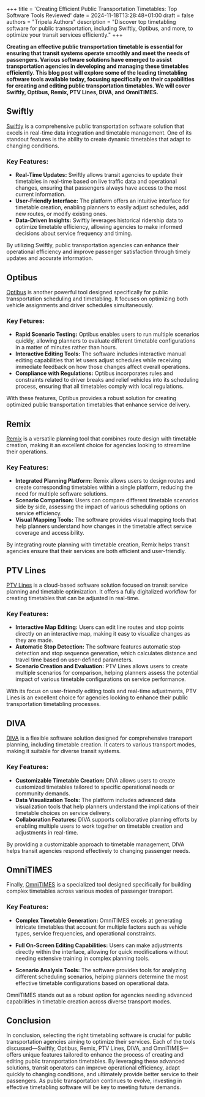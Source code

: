 +++
title = 'Creating Efficient Public Transportation Timetables: Top Software Tools Reviewed'
date = 2024-11-18T13:28:48+01:00
draft = false
authors = "Tripela Authors"
description = "Discover top timetabling software for public transportation, including Swiftly, Optibus, and more, to optimize your transit services efficiently."
+++

**Creating an effective public transportation timetable is essential for ensuring that transit systems operate smoothly and meet the needs of passengers. Various software solutions have emerged to assist transportation agencies in developing and managing these timetables efficiently. This blog post will explore some of the leading timetabling software tools available today, focusing specifically on their capabilities for creating and editing public transportation timetables. We will cover Swiftly, Optibus, Remix, PTV Lines, DIVA, and OmniTIMES.**

## Swiftly

[Swiftly](https://www.goswift.ly/) is a comprehensive public transportation software solution that excels in real-time data integration and timetable management. One of its standout features is the ability to create dynamic timetables that adapt to changing conditions.

### Key Features:

- **Real-Time Updates:** Swiftly allows transit agencies to update their timetables in real-time based on live traffic data and operational changes, ensuring that passengers always have access to the most current information.
- **User-Friendly Interface:** The platform offers an intuitive interface for timetable creation, enabling planners to easily adjust schedules, add new routes, or modify existing ones.
- **Data-Driven Insights:** Swiftly leverages historical ridership data to optimize timetable efficiency, allowing agencies to make informed decisions about service frequency and timing.

By utilizing Swiftly, public transportation agencies can enhance their operational efficiency and improve passenger satisfaction through timely updates and accurate information.

## Optibus

[Optibus](https://optibus.com/) is another powerful tool designed specifically for public transportation scheduling and timetabling. It focuses on optimizing both vehicle assignments and driver schedules simultaneously.

### Key Fetures:

- **Rapid Scenario Testing:** Optibus enables users to run multiple scenarios quickly, allowing planners to evaluate different timetable configurations in a matter of minutes rather than hours.
- **Interactive Editing Tools:** The software includes interactive manual editing capabilities that let users adjust schedules while receiving immediate feedback on how those changes affect overall operations.
- **Compliance with Regulations:** Optibus incorporates rules and constraints related to driver breaks and relief vehicles into its scheduling process, ensuring that all timetables comply with local regulations.

With these features, Optibus provides a robust solution for creating optimized public transportation timetables that enhance service delivery.

## Remix

[Remix](https://ridewithvia.com/solutions/remix/on-demand) is a versatile planning tool that combines route design with timetable creation, making it an excellent choice for agencies looking to streamline their operations.

### Key Features:

- **Integrated Planning Platform:** Remix allows users to design routes and create corresponding timetables within a single platform, reducing the need for multiple software solutions.
- **Scenario Comparison:** Users can compare different timetable scenarios side by side, assessing the impact of various scheduling options on service efficiency.
- **Visual Mapping Tools:** The software provides visual mapping tools that help planners understand how changes in the timetable affect service coverage and accessibility.

By integrating route planning with timetable creation, Remix helps transit agencies ensure that their services are both efficient and user-friendly.

## PTV Lines

[PTV Lines](https://www.ptvgroup.com/en) is a cloud-based software solution focused on transit service planning and timetable optimization. It offers a fully digitalized workflow for creating timetables that can be adjusted in real-time.

### Key Features:

- **Interactive Map Editing:** Users can edit line routes and stop points directly on an interactive map, making it easy to visualize changes as they are made.
- **Automatic Stop Detection:** The software features automatic stop detection and stop sequence generation, which calculates distance and travel time based on user-defined parameters.
- **Scenario Creation and Evaluation:** PTV Lines allows users to create multiple scenarios for comparison, helping planners assess the potential impact of various timetable configurations on service performance.

With its focus on user-friendly editing tools and real-time adjustments, PTV Lines is an excellent choice for agencies looking to enhance their public transportation timetabling processes.

## DIVA

[DIVA](https://en.mentz.net/solutions/diva/) is a flexible software solution designed for comprehensive transport planning, including timetable creation. It caters to various transport modes, making it suitable for diverse transit systems.

### Key Features:

- **Customizable Timetable Creation:** DIVA allows users to create customized timetables tailored to specific operational needs or community demands.
- **Data Visualization Tools:** The platform includes advanced data visualization tools that help planners understand the implications of their timetable choices on service delivery.
- **Collaboration Features:** DIVA supports collaborative planning efforts by enabling multiple users to work together on timetable creation and adjustments in real-time.

By providing a customizable approach to timetable management, DIVA helps transit agencies respond effectively to changing passenger needs.

## OmniTIMES

Finally, [OmniTIMES](https://www.omnibus-epm.solutions/product/timetable-software/) is a specialized tool designed specifically for building complex timetables across various modes of passenger transport.

### Key Features:

- **Complex Timetable Generation:** OmniTIMES excels at generating intricate timetables that account for multiple factors such as vehicle types, service frequencies, and operational constraints.

- **Full On-Screen Editing Capabilities:** Users can make adjustments directly within the interface, allowing for quick modifications without needing extensive training in complex planning tools.

- **Scenario Analysis Tools:** The software provides tools for analyzing different scheduling scenarios, helping planners determine the most effective timetable configurations based on operational data.

OmniTIMES stands out as a robust option for agencies needing advanced capabilities in timetable creation across diverse transport modes.

## Conclusion

In conclusion, selecting the right timetabling software is crucial for public transportation agencies aiming to optimize their services. Each of the tools discussed—Swiftly, Optibus, Remix, PTV Lines, DIVA, and OmniTIMES—offers unique features tailored to enhance the process of creating and editing public transportation timetables. By leveraging these advanced solutions, transit operators can improve operational efficiency, adapt quickly to changing conditions, and ultimately provide better service to their passengers. As public transportation continues to evolve, investing in effective timetabling software will be key to meeting future demands.
